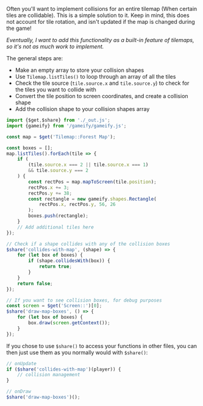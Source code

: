 Often you'll want to implement collisions for an entire tilemap (When certain tiles are
collidable). This is a simple solution to it. Keep in mind, this does not account for
tile rotation, and isn't updated if the map is changed during the game!

*Eventually, I want to add this functionality as a built-in feature of tilemaps, so it's not
as much work to implement.*

The general steps are:
- Make an empty array to store your collision shapes
- Use `Tilemap.listTiles()` to loop through an array of all the tiles
- Check the tile source (`tile.source.x` and `tile.source.y`) to check for the tiles you want to collide with
- Convert the tile position to screen coordinates, and create a collision shape
- Add the collision shape to your collision shapes array

```js
import {$get,$share} from './_out.js';
import {gameify} from '/gameify/gameify.js';

const map = $get('Tilemap::Forest Map');

const boxes = [];
map.listTiles().forEach(tile => {
    if (
        (tile.source.x === 2 || tile.source.x === 1)
        && tile.source.y === 2
    ) {
        const rectPos = map.mapToScreen(tile.position);
        rectPos.x += 3;
        rectPos.y += 38;
        const rectangle = new gameify.shapes.Rectangle(
            rectPos.x, rectPos.y, 56, 26
        );
        boxes.push(rectangle);
    }
    // Add additional tiles here
});

// Check if a shape collides with any of the collision boxes
$share('collides-with-map', (shape) => {
    for (let box of boxes) {
        if (shape.collidesWith(box)) {
            return true;
        }
    }
    return false;
});

// If you want to see collision boxes, for debug purposes
const screen = $get('Screen::')[0];
$share('draw-map-boxes', () => {
    for (let box of boxes) {
        box.draw(screen.getContext());
    }
});

```

If you chose to use `$share()` to access your functions in other files,
you can then just use them as you normally would with `$share()`:

```js
// onUpdate
if ($share('collides-with-map')(player)) {
    // collision management
}

// onDraw
$share('draw-map-boxes')();
```